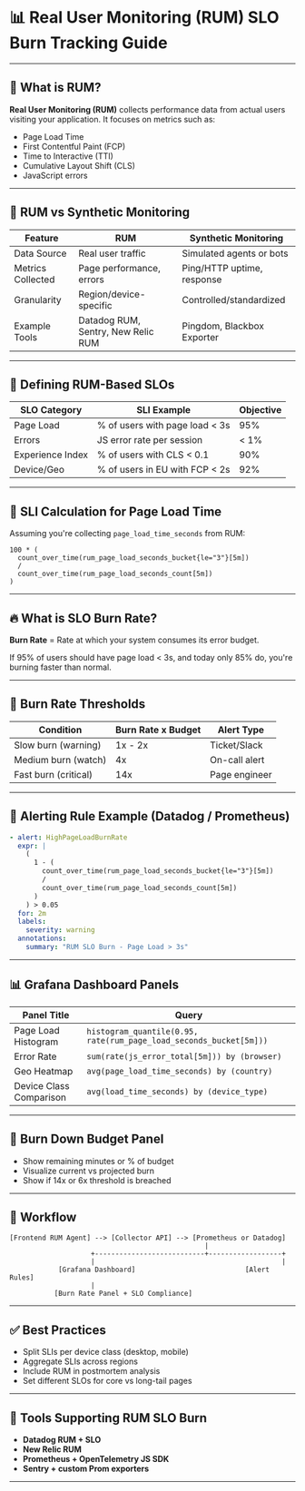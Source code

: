 # 📊 Real User Monitoring (RUM) SLO Burn Tracking Guide

---

## 🎯 What is RUM?

**Real User Monitoring (RUM)** collects performance data from actual users visiting your application. It focuses on metrics such as:

- Page Load Time
- First Contentful Paint (FCP)
- Time to Interactive (TTI)
- Cumulative Layout Shift (CLS)
- JavaScript errors

---

## 🧩 RUM vs Synthetic Monitoring

| Feature               | RUM                     | Synthetic Monitoring          |
|------------------------|------------------------|-------------------------------|
| Data Source            | Real user traffic       | Simulated agents or bots      |
| Metrics Collected      | Page performance, errors| Ping/HTTP uptime, response    |
| Granularity            | Region/device-specific  | Controlled/standardized       |
| Example Tools          | Datadog RUM, Sentry, New Relic RUM | Pingdom, Blackbox Exporter   |

---

## 🎯 Defining RUM-Based SLOs

| SLO Category     | SLI Example                           | Objective                     |
|------------------|----------------------------------------|-------------------------------|
| Page Load        | % of users with page load < 3s         | 95%                           |
| Errors           | JS error rate per session              | < 1%                          |
| Experience Index | % of users with CLS < 0.1              | 90%                           |
| Device/Geo       | % of users in EU with FCP < 2s         | 92%                           |

---

## 🔢 SLI Calculation for Page Load Time

Assuming you're collecting `page_load_time_seconds` from RUM:

```promql
100 * (
  count_over_time(rum_page_load_seconds_bucket{le="3"}[5m]) 
  /
  count_over_time(rum_page_load_seconds_count[5m])
)
```

---

## 🔥 What is SLO Burn Rate?

**Burn Rate** = Rate at which your system consumes its error budget.

If 95% of users should have page load < 3s, and today only 85% do, you're burning faster than normal.

---

## 📐 Burn Rate Thresholds

| Condition                       | Burn Rate x Budget | Alert Type      |
|----------------------------------|--------------------|-----------------|
| Slow burn (warning)             | 1x - 2x            | Ticket/Slack    |
| Medium burn (watch)             | 4x                 | On-call alert   |
| Fast burn (critical)            | 14x                | Page engineer   |

---

## 🧠 Alerting Rule Example (Datadog / Prometheus)

```yaml
- alert: HighPageLoadBurnRate
  expr: |
    (
      1 - (
        count_over_time(rum_page_load_seconds_bucket{le="3"}[5m])
        /
        count_over_time(rum_page_load_seconds_count[5m])
      )
    ) > 0.05
  for: 2m
  labels:
    severity: warning
  annotations:
    summary: "RUM SLO Burn - Page Load > 3s"
```

---

## 📊 Grafana Dashboard Panels

| Panel Title             | Query                                                    |
|--------------------------|----------------------------------------------------------|
| Page Load Histogram     | `histogram_quantile(0.95, rate(rum_page_load_seconds_bucket[5m]))` |
| Error Rate              | `sum(rate(js_error_total[5m])) by (browser)`             |
| Geo Heatmap             | `avg(page_load_time_seconds) by (country)`               |
| Device Class Comparison | `avg(load_time_seconds) by (device_type)`                |

---

## 🔄 Burn Down Budget Panel

- Show remaining minutes or % of budget
- Visualize current vs projected burn
- Show if 14x or 6x threshold is breached

---

## 🔁 Workflow

```
[Frontend RUM Agent] --> [Collector API] --> [Prometheus or Datadog]
                                                |
                    +---------------------------+------------------+
                    |                                              |
            [Grafana Dashboard]                           [Alert Rules]
                    |
           [Burn Rate Panel + SLO Compliance]
```

---

## ✅ Best Practices

- Split SLIs per device class (desktop, mobile)
- Aggregate SLIs across regions
- Include RUM in postmortem analysis
- Set different SLOs for core vs long-tail pages

---

## 🔧 Tools Supporting RUM SLO Burn

- **Datadog RUM + SLO**
- **New Relic RUM**
- **Prometheus + OpenTelemetry JS SDK**
- **Sentry + custom Prom exporters**

---
